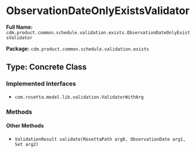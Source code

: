# ObservationDateOnlyExistsValidator

**Full Name:** `cdm.product.common.schedule.validation.exists.ObservationDateOnlyExistsValidator`

**Package:** `cdm.product.common.schedule.validation.exists`

## Type: Concrete Class

### Implemented Interfaces

- `com.rosetta.model.lib.validation.ValidatorWithArg`

### Methods

#### Other Methods

- `ValidationResult validate(RosettaPath arg0, ObservationDate arg1, Set arg2)`

